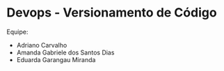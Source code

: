 # Devops - Versionamento de Código
Equipe:
- Adriano Carvalho
- Amanda Gabriele dos Santos Dias 
- Eduarda Garangau Miranda  
